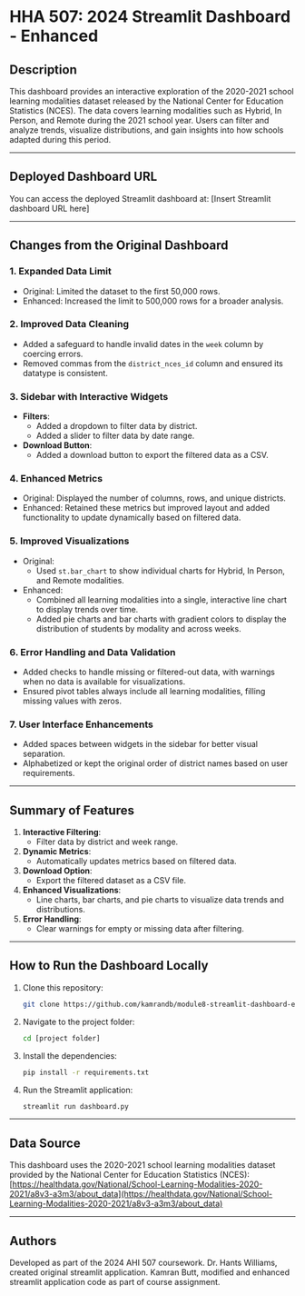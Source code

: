 # HHA 507: 2024 Streamlit Dashboard - Enhanced

## Description
This dashboard provides an interactive exploration of the 2020-2021 school learning modalities dataset released by the National Center for Education Statistics (NCES). The data covers learning modalities such as Hybrid, In Person, and Remote during the 2021 school year. Users can filter and analyze trends, visualize distributions, and gain insights into how schools adapted during this period.

---

## Deployed Dashboard URL
You can access the deployed Streamlit dashboard at:
[Insert Streamlit dashboard URL here]

---

## Changes from the Original Dashboard

### 1. **Expanded Data Limit**
- Original: Limited the dataset to the first 50,000 rows.
- Enhanced: Increased the limit to 500,000 rows for a broader analysis.

### 2. **Improved Data Cleaning**
- Added a safeguard to handle invalid dates in the `week` column by coercing errors.
- Removed commas from the `district_nces_id` column and ensured its datatype is consistent.

### 3. **Sidebar with Interactive Widgets**
- **Filters**:
  - Added a dropdown to filter data by district.
  - Added a slider to filter data by date range.
- **Download Button**:
  - Added a download button to export the filtered data as a CSV.

### 4. **Enhanced Metrics**
- Original: Displayed the number of columns, rows, and unique districts.
- Enhanced: Retained these metrics but improved layout and added functionality to update dynamically based on filtered data.

### 5. **Improved Visualizations**
- Original:
  - Used `st.bar_chart` to show individual charts for Hybrid, In Person, and Remote modalities.
- Enhanced:
  - Combined all learning modalities into a single, interactive line chart to display trends over time.
  - Added pie charts and bar charts with gradient colors to display the distribution of students by modality and across weeks.

### 6. **Error Handling and Data Validation**
- Added checks to handle missing or filtered-out data, with warnings when no data is available for visualizations.
- Ensured pivot tables always include all learning modalities, filling missing values with zeros.

### 7. **User Interface Enhancements**
- Added spaces between widgets in the sidebar for better visual separation.
- Alphabetized or kept the original order of district names based on user requirements.

---

## Summary of Features
1. **Interactive Filtering**:
   - Filter data by district and week range.
2. **Dynamic Metrics**:
   - Automatically updates metrics based on filtered data.
3. **Download Option**:
   - Export the filtered dataset as a CSV file.
4. **Enhanced Visualizations**:
   - Line charts, bar charts, and pie charts to visualize data trends and distributions.
5. **Error Handling**:
   - Clear warnings for empty or missing data after filtering.

---

## How to Run the Dashboard Locally
1. Clone this repository:
   ```bash
   git clone https://github.com/kamrandb/module8-streamlit-dashboard-enhanced
   ```
2. Navigate to the project folder:
   ```bash
   cd [project folder]
   ```
3. Install the dependencies:
   ```bash
   pip install -r requirements.txt
   ```
4. Run the Streamlit application:
   ```bash
   streamlit run dashboard.py
   ```

---

## Data Source
This dashboard uses the 2020-2021 school learning modalities dataset provided by the National Center for Education Statistics (NCES):  
[https://healthdata.gov/National/School-Learning-Modalities-2020-2021/a8v3-a3m3/about_data](https://healthdata.gov/National/School-Learning-Modalities-2020-2021/a8v3-a3m3/about_data)

---

## Authors
Developed as part of the 2024 AHI 507 coursework. Dr. Hants Williams, created original streamlit application. Kamran Butt, modified and enhanced streamlit application code as part of course assignment.
